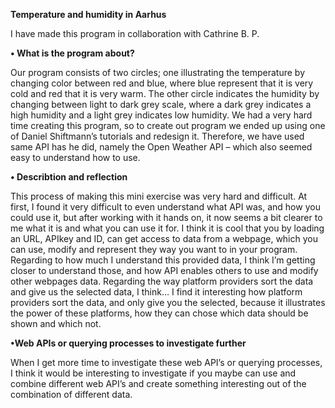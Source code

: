 **Temperature and humidity in Aarhus**

I have made this program in collaboration with Cathrine B. P. 


**•	What is the program about?**

Our program consists of two circles; one illustrating the temperature by changing color between red and blue, where blue represent that it is very cold and red that it is very warm. The other circle indicates the humidity by changing between light to dark grey scale, where a dark grey indicates a high humidity and a light grey indicates low humidity. 
We had a very hard time creating this program, so to create out program we ended up using one of Daniel Shiftmann’s tutorials and redesign it. Therefore, we have used same API has he did, namely the Open Weather API – which also seemed easy to understand how to use. 

**•	Describtion and reflection** 

This process of making this mini exercise was very hard and difficult. At first, I found it very difficult to even understand what API was, and how you could use it, but after working with it hands on, it now seems a bit clearer to me what it is and what you can use it for. I think it is cool that you by loading an URL, APIkey and ID, can get access to data from a webpage, which you can use, modify and represent they way you want to in your program. Regarding to how much I understand this provided data, I think I’m getting closer to understand those, and how API enables others to use and modify other webpages data. Regarding the way platform providers sort the data and give us the selected data, I think…
I find it interesting how platform providers sort the data, and only give you the selected, because it illustrates the power of these platforms, how they can chose which data should be shown and which not.

**•Web APIs or querying processes to investigate further**

When I get more time to investigate these web API’s or querying processes, I think it would be interesting to investigate if you maybe can use and combine different web API’s and create something interesting out of the combination of different data. 
